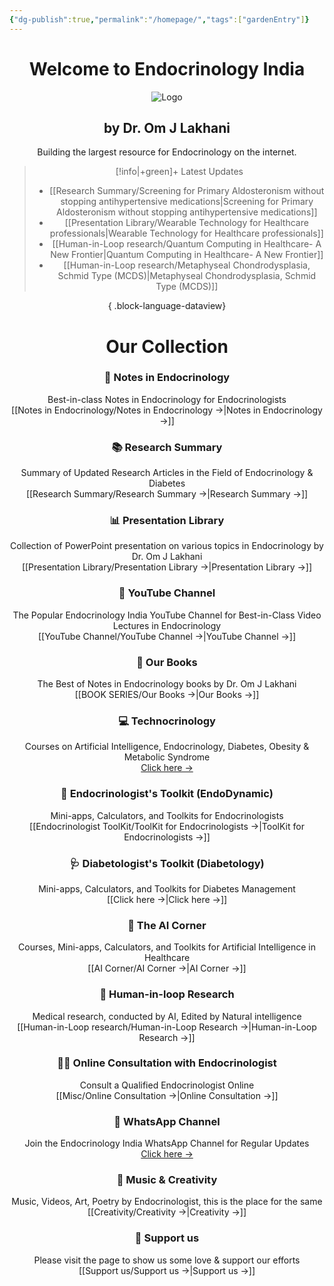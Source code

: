 ```yaml
---
{"dg-publish":true,"permalink":"/homepage/","tags":["gardenEntry"]}
---
```


<script data-goatcounter="https://endocrinologyindia.goatcounter.com/count" async src="//gc.zgo.at/count.js"></script>
<div align="center">

# Welcome to Endocrinology India

<img src="https://i.ibb.co/JzPf1hX/Black-White-Circle-Bee-Icon-Food-Logo.png" alt="Logo" />

## by Dr. Om J Lakhani

Building the largest resource for Endocrinology on the internet. 

> [!info|+green]+ Latest Updates
>  - [[Research Summary/Screening for Primary Aldosteronism without stopping antihypertensive medications\|Screening for Primary Aldosteronism without stopping antihypertensive medications]]
> - [[Presentation Library/Wearable Technology for Healthcare professionals\|Wearable Technology for Healthcare professionals]]
> - [[Human-in-Loop research/Quantum Computing in Healthcare- A New Frontier\|Quantum Computing in Healthcare- A New Frontier]]
> - [[Human-in-Loop research/Metaphyseal Chondrodysplasia, Schmid Type (MCDS)\|Metaphyseal Chondrodysplasia, Schmid Type (MCDS)]]
> 
{ .block-language-dataview}



# Our Collection

### 📝 Notes in Endocrinology
Best-in-class Notes in Endocrinology for Endocrinologists  
[[Notes in Endocrinology/Notes in Endocrinology →\|Notes in Endocrinology →]]

### 📚 Research Summary 
Summary of Updated Research Articles in the Field of Endocrinology & Diabetes  
[[Research Summary/Research Summary →\|Research Summary →]]

### 📊 Presentation Library 
Collection of PowerPoint presentation on various topics in Endocrinology by Dr. Om J Lakhani  
[[Presentation Library/Presentation Library →\|Presentation Library →]]

### 🎥 YouTube Channel
The Popular Endocrinology India YouTube Channel for Best-in-Class Video Lectures in Endocrinology  
[[YouTube Channel/YouTube Channel →\|YouTube Channel →]]

### 📕 Our Books
The Best of Notes in Endocrinology books by Dr. Om J Lakhani  
[[BOOK SERIES/Our Books →\|Our Books →]]

### 💻 Technocrinology
Courses on Artificial Intelligence, Endocrinology, Diabetes, Obesity & Metabolic Syndrome  
[Click here →](https://technocrinology.thinkific.com/)

### 🔧 Endocrinologist's Toolkit (EndoDynamic)
Mini-apps, Calculators, and Toolkits for Endocrinologists  
[[Endocrinologist ToolKit/ToolKit for Endocrinologists →\|ToolKit for Endocrinologists →]]

### 🩺 Diabetologist's Toolkit (Diabetology)
Mini-apps, Calculators, and Toolkits for Diabetes Management  
[[Click here →\|Click here →]]

### 🤖 The AI Corner
Courses, Mini-apps, Calculators, and Toolkits for Artificial Intelligence in Healthcare  
[[AI Corner/AI Corner →\|AI Corner →]]

### 🔁 Human-in-loop Research
Medical research, conducted by AI, Edited by Natural intelligence  
[[Human-in-Loop research/Human-in-Loop Research →\|Human-in-Loop Research →]]

### 👨‍⚕️ Online Consultation with Endocrinologist
Consult a Qualified Endocrinologist Online  
[[Misc/Online Consultation →\|Online Consultation →]]

### 📱 WhatsApp Channel
Join the Endocrinology India WhatsApp Channel for Regular Updates  
[Click here →](https://whatsapp.com/channel/0029VaFyQnfHbFUz0LVdBO3h)

### 🎸 Music & Creativity
Music, Videos, Art, Poetry by Endocrinologist, this is the place for the same 
[[Creativity/Creativity →\|Creativity →]]



### 🤝 Support us
Please visit the page to show us some love & support our efforts   
[[Support us/Support us →\|Support us →]]

</div>


